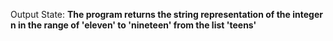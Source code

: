 Output State: **The program returns the string representation of the integer n in the range of 'eleven' to 'nineteen' from the list 'teens'**